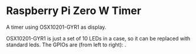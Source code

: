 # Raspberry Pi Zero W Timer
A timer using OSX10201-GYR1 as display. 

OSX10201-GYR1 is just a set of 10 LEDs in a case, so it can be replaced with standard leds. The GPIOs are (from left to right): .